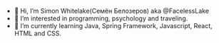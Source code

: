 - 👋 Hi, I’m Simon Whitelake(Семён Белозеров) aka @FacelessLake
- 👀 I’m interested in programming, psychology and traveling.
- 🌱 I’m currently learning Java, Spring Framework, Javascript, React, HTML and CSS.

<!---
FacelessLake/FacelessLake is a ✨ special ✨ repository because its `README.md` (this file) appears on your GitHub profile.
You can click the Preview link to take a look at your changes.
--->
